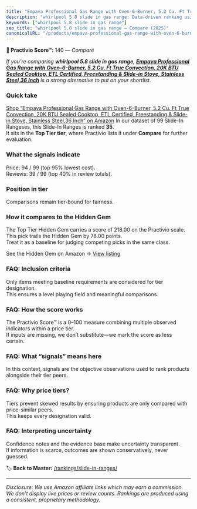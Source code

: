 ```yaml
---
title: "Empava Professional Gas Range with Oven-6-Burner, 5.2 Cu. Ft True Convection, 20K BTU Sealed Cooktop, ETL Certified, Freestanding & Slide-in Stove, Stainless Steel,36 Inch"
description: "whirlpool 5.8 slide in gas range: Data-driven ranking using the Practivio Score™. Positioned by quality, value, demand, findability, momentum."
keywords: ["whirlpool 5.8 slide in gas range"]
seo_title: "whirlpool 5.8 slide in gas range — Compare (2025)"
canonicalURL: "/products/empava-professional-gas-range-with-oven-6-burner-52-cu-ft-true-convection-20k-btu-sealed-cooktop-etl-certified-freestanding-slide-in-stove-stainless-steel36-inch-B0FF9TTMG3/"
---
```


**🛒 Practivio Score™:** 140 — _Compare_


*If you're comparing **whirlpool 5.8 slide in gas range**, **[Empava Professional Gas Range with Oven-6-Burner, 5.2 Cu. Ft True Convection, 20K BTU Sealed Cooktop, ETL Certified, Freestanding & Slide-in Stove, Stainless Steel,36 Inch](https://www.amazon.com/dp/B0FF9TTMG3?tag=practivio-20)** is a strong alternative to put on your shortlist.*
### Quick take
[Shop “Empava Professional Gas Range with Oven-6-Burner, 5.2 Cu. Ft True Convection, 20K BTU Sealed Cooktop, ETL Certified, Freestanding & Slide-in Stove, Stainless Steel,36 Inch” on Amazon](https://www.amazon.com/dp/B0FF9TTMG3?tag=practivio-20)
In our dataset of 99 Slide-In Rangeses, this Slide-In Ranges is ranked **35**.  
It sits in the **Top Tier tier**, where Practivio lists it under **Compare** for further evaluation.

### What the signals indicate
Price: 94 / 99 (top 95% lowest cost).  
Reviews: 39 / 99 (top 40% in review totals).  

### Position in tier
Comparisons remain tier-bound for fairness.

### How it compares to the Hidden Gem
The Top Tier Hidden Gem carries a score of 218.00 on the Practivio scale.  
This pick trails the Hidden Gem by 78.00 points.  
Treat it as a baseline for judging competing picks in the same class.  

See the Hidden Gem on Amazon → [View listing](https://www.amazon.com/dp/B088FZHKKL?tag=practivio-20)

### FAQ: Inclusion criteria
Only items meeting baseline requirements are considered for tier designation.  
This ensures a level playing field and meaningful comparisons.

### FAQ: How the score works
The Practivio Score™ is a 0–100 measure combining multiple observed indicators within a price tier.  
If inputs are missing, we don’t substitute—we mark the score as less certain.

### FAQ: What “signals” means here
In this context, signals are the objective observations used to rank products alongside their tier peers.

### FAQ: Why price tiers?
Tiers prevent skewed results by ensuring products are only compared with price-similar peers.  
This keeps every designation valid.

### FAQ: Interpreting uncertainty
Confidence notes and the evidence base make uncertainty transparent.  
If information is scarce, outcomes are shown conservatively, never guessed.

<!-- Missing template for Compare/CompareWithinPriceClass -->


🏷️ **Back to Master:** [/rankings/slide-in-ranges/](/rankings/slide-in-ranges/)

---
_Disclosure: We use Amazon affiliate links which may earn a commission. We don’t display live prices or review counts. Rankings are produced using a consistent, proprietary methodology._
